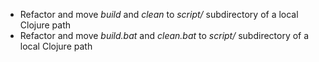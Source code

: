 * Refactor and move *build* and *clean* to *script/* subdirectory of a local Clojure path
* Refactor and move *build.bat* and *clean.bat* to *script/* subdirectory of a local Clojure path
